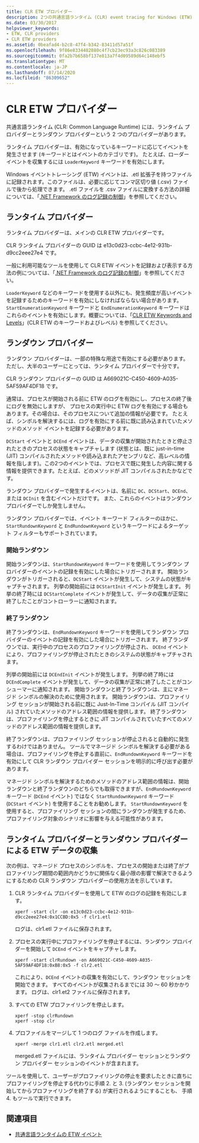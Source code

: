 ```yaml
---
title: CLR ETW プロバイダー
description: 2つの共通言語ランタイム (CLR) event tracing for Windows (ETW) プロバイダー (runtimne プロバイダーとランダウンプロバイダー) の詳細を確認します。
ms.date: 03/30/2017
helpviewer_keywords:
- ETW, CLR providers
- CLR ETW providers
ms.assetid: 0beafad4-b2c8-47f4-b342-83411d57a51f
ms.openlocfilehash: 9f86e8334482880c4f7cb23ec93a3c826c083389
ms.sourcegitcommit: 0fa2b7b658bf137e813a7f4d09589d64c148ebf5
ms.translationtype: MT
ms.contentlocale: ja-JP
ms.lasthandoff: 07/14/2020
ms.locfileid: "86309652"
---
```

# <a name="clr-etw-providers"></a>CLR ETW プロバイダー
共通言語ランタイム (CLR: Common Language Runtime) には、ランタイム プロバイダーとランダウン プロバイダーという 2 つのプロバイダーがあります。  
  
 ランタイム プロバイダーは、有効になっているキーワードに応じてイベントを発生させます (キーワードとはイベントのカテゴリです)。 たとえば、ローダー イベントを収集するには `LoaderKeyword` キーワードを有効にします。  
  
 Windows イベントトレーシング (ETW) イベントは、.etl 拡張子を持つファイルに記録されます。このファイルは、必要に応じてコンマ区切り値 (.csv) ファイルで後から処理できます。 .etl ファイルを .csv ファイルに変換する方法の詳細については、「[.NET Framework のログ記録の制御](controlling-logging.md)」を参照してください。  
  
## <a name="the-runtime-provider"></a>ランタイム プロバイダー  
 ランタイム プロバイダーは、メインの CLR ETW プロバイダーです。  
  
 CLR ランタイム プロバイダーの GUID は e13c0d23-ccbc-4e12-931b-d9cc2eee27e4 です。  
  
 一般に利用可能なツールを使用して CLR ETW イベントを記録および表示する方法の例については、「[.NET Framework のログ記録の制御](controlling-logging.md)」を参照してください。  
  
 `LoaderKeyword` などのキーワードを使用する以外にも、発生頻度が高いイベントを記録するためのキーワードを有効にしなければならない場合があります。 `StartEnumerationKeyword` キーワードと `EndEnumerationKeyword` キーワードはこれらのイベントを有効にします。概要については、「[CLR ETW Keywords and Levels](clr-etw-keywords-and-levels.md)」(CLR ETW のキーワードおよびレベル) を参照してください。  
  
## <a name="the-rundown-provider"></a>ランダウン プロバイダー  
 ランダウン プロバイダーは、一部の特殊な用途で有効にする必要があります。 ただし、大半のユーザーにとっては、ランタイム プロバイダーで十分です。  
  
 CLR ランダウン プロバイダーの GUID は A669021C-C450-4609-A035-5AF59AF4DF18 です。  
  
 通常は、プロセスが開始される前に ETW のログを有効にし、プロセスの終了後にログを無効にしますが、 プロセスの実行中に ETW ログを有効にする場合もあります。その場合は、そのプロセスについて追加の情報が必要です。 たとえば、シンボルを解決するには、ログを有効にする前に既に読み込まれていたメソッドのメソッド イベントを記録する必要があります。  
  
 `DCStart` イベントと `DCEnd` イベントは、データの収集が開始されたときと停止されたときのプロセスの状態をキャプチャします  (状態とは、既に just-in-time (JIT) コンパイルされたメソッドや読み込まれたアセンブリなど、高レベルの情報を指します)。この2つのイベントでは、プロセスで既に発生した内容に関する情報を提供できます。たとえば、どのメソッドが JIT コンパイルされたかなどです。  
  
 ランダウン プロバイダーで発生するイベントは、名前に `DC`、`DCStart`、`DCEnd`、または `DCInit` を含むイベントだけです。 また、これらのイベントはランダウン プロバイダーでしか発生しません。  
  
 ランダウン プロバイダーでは、イベント キーワード フィルターのほかに、`StartRundownKeyword` と `EndRundownKeyword` というキーワードによるターゲット フィルターもサポートされています。  
  
### <a name="start-rundown"></a>開始ランダウン  
 開始ランダウンは、`StartRundownKeyword` キーワードを使用してランダウン プロバイダーのイベントの記録を有効にした場合にトリガーされます。 開始ランダウンがトリガーされると、`DCStart` イベントが発生して、システムの状態がキャプチャされます。 列挙の開始前には `DCStartInit` イベントが発生します。 列挙の終了時には `DCStartComplete` イベントが発生して、データの収集が正常に終了したことがコントローラーに通知されます。  
  
### <a name="end-rundown"></a>終了ランダウン  
 終了ランダウンは、`EndRundownKeyword` キーワードを使用してランダウン プロバイダーのイベントの記録を有効にした場合にトリガーされます。 終了ランダウンでは、実行中のプロセスのプロファイリングが停止され、 `DCEnd` イベントにより、プロファイリングが停止されたときのシステムの状態がキャプチャされます。  
  
 列挙の開始前には `DCEndInit` イベントが発生します。 列挙の終了時には `DCEndComplete` イベントが発生して、データの収集が正常に終了したことがコンシューマーに通知されます。 開始ランダウンと終了ランダウンは、主にマネージド シンボルの解決のために使用されます。 開始ランダウンは、プロファイリング セッションが開始される前に既に Just-In-Time コンパイル (JIT コンパイル) されていたメソッドのアドレス範囲の情報を提供します。 終了ランダウンは、プロファイリングを停止するときに JIT コンパイルされていたすべてのメソッドのアドレス範囲の情報を提供します。  
  
 終了ランダウンは、プロファイリング セッションが停止されると自動的に発生するわけではありません。 ツールでマネージド シンボルを解決する必要がある場合は、プロファイリングを停止する直前に、`EndRundownKeyword` キーワードを有効にして CLR ランダウン プロバイダー セッションを明示的に呼び出す必要があります。  
  
 マネージド シンボルを解決するためのメソッドのアドレス範囲の情報は、開始ランダウンと終了ランダウンのどちらでも取得できますが、`EndRundownKeyword` キーワード (`DCEnd` イベント) ではなく `StartRundownKeyword` キーワード (`DCStart` イベント) を使用することをお勧めします。 `StartRundownKeyword` を使用すると、プロファイリング セッションの間にランダウンが発生するため、プロファイリング対象のシナリオに影響を与える可能性があります。  
  
## <a name="etw-data-collection-using-runtime-and-rundown-providers"></a>ランタイム プロバイダーとランダウン プロバイダーによる ETW データの収集  
 次の例は、マネージド プロセスのシンボルを、プロセスの開始または終了がプロファイリング期間の範囲内かどうかに関係なく最小限の影響で解決できるようにするための CLR ランダウン プロバイダーの使用方法を示しています。  
  
1. CLR ランタイム プロバイダーを使用して ETW のログの記録を有効にします。  
  
    ```console
    xperf -start clr -on e13c0d23-ccbc-4e12-931b-d9cc2eee27e4:0x1CCBD:0x5 -f clr1.etl
    ```  
  
     ログは、clr1.etl ファイルに保存されます。  
  
2. プロセスの実行中にプロファイリングを停止するには、ランダウン プロバイダーを開始して `DCEnd` イベントをキャプチャします。  
  
    ```console
    xperf -start clrRundown -on A669021C-C450-4609-A035-5AF59AF4DF18:0xB8:0x5 -f clr2.etl
    ```  
  
     これにより、`DCEnd` イベントの収集を有効にして、ランダウン セッションを開始できます。 すべてのイベントが収集されるまでには 30 ～ 60 秒かかります。 ログは、clr1.et2 ファイルに保存されます。  
  
3. すべての ETW プロファイリングを停止します。  
  
    ```console
    xperf -stop clrRundown
    xperf -stop clr  
    ```  
  
4. プロファイルをマージして 1 つのログ ファイルを作成します。  
  
    ```console
    xperf -merge clr1.etl clr2.etl merged.etl  
    ```  
  
     merged.etl ファイルには、ランタイム プロバイダー セッションとランダウン プロバイダー セッションのイベントが含まれます。  
  
 ツールを使用して、ユーザーがプロファイリングの停止を要求したときに直ちにプロファイリングを停止する代わりに手順 2. と 3. (ランダウン セッションを開始してからプロファイリングを終了する) が実行されるようにすることも、 手順 4. もツールで実行できます。  
  
## <a name="see-also"></a>関連項目

- [共通言語ランタイムの ETW イベント](etw-events-in-the-common-language-runtime.md)
